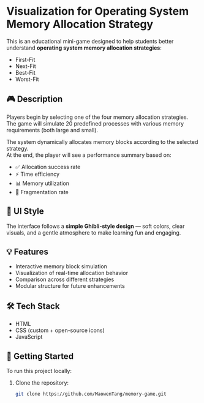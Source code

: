 # Visualization for Operating System Memory Allocation Strategy 

This is an educational mini-game designed to help students better understand **operating system memory allocation strategies**:  
- First-Fit  
- Next-Fit  
- Best-Fit  
- Worst-Fit  

## 🎮 Description

Players begin by selecting one of the four memory allocation strategies.  
The game will simulate 20 predefined processes with various memory requirements (both large and small).  

The system dynamically allocates memory blocks according to the selected strategy.  
At the end, the player will see a performance summary based on:

- ✅ Allocation success rate  
- ⚡️ Time efficiency  
- 📊 Memory utilization  
- 🔧 Fragmentation rate  

## 🎨 UI Style

The interface follows a **simple Ghibli-style design** — soft colors, clear visuals, and a gentle atmosphere to make learning fun and engaging.

## 💡 Features

- Interactive memory block simulation  
- Visualization of real-time allocation behavior  
- Comparison across different strategies  
- Modular structure for future enhancements  

## 🛠 Tech Stack

- HTML  
- CSS (custom + open-source icons)  
- JavaScript  

## 🚀 Getting Started

To run this project locally:

1. Clone the repository:
   ```bash
   git clone https://github.com/MaowenTang/memory-game.git
